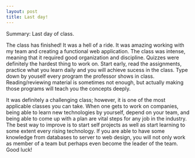 ```yaml
---
layout: post
title: Last day!
---
```


Summary: Last day of class. 

The class has finished! It was a hell of a ride. It was amazing working with my team and creating a functional web application. The class was intense, meaning that it required good organization and discipline. Quizzes were definitely the hardest thing to work on. Start early, read the assignments, practice what you learn daily and you will achieve sucess in the class. Type down by youself every program the professor shows in class. Reading/reviewing material is sometimes not enough, but actually making those programs will teach you the concepts deeply. 

It was definitely a challenging class; however, it is one of the most applicable classes you can take. When one gets to work on companies, being able to learn new technologies by yourself, depend on your team, and being able to come up with a plan are vital steps for any job in the industry. The best way to improve is to start self projects as well as start learning to some extent every rising technology. If you are able to have some knowledge from databases to server to web design, you will not only work as member of a team but perhaps even become the leader of the team. Good luck!

